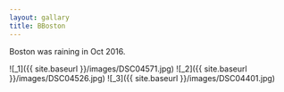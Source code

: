 ```yaml
---
layout: gallary
title: BBoston
---
```


Boston was raining in Oct 2016.

![_1]({{ site.baseurl }}/images/DSC04571.jpg)
![_2]({{ site.baseurl }}/images/DSC04526.jpg)
![_3]({{ site.baseurl }}/images/DSC04401.jpg)

